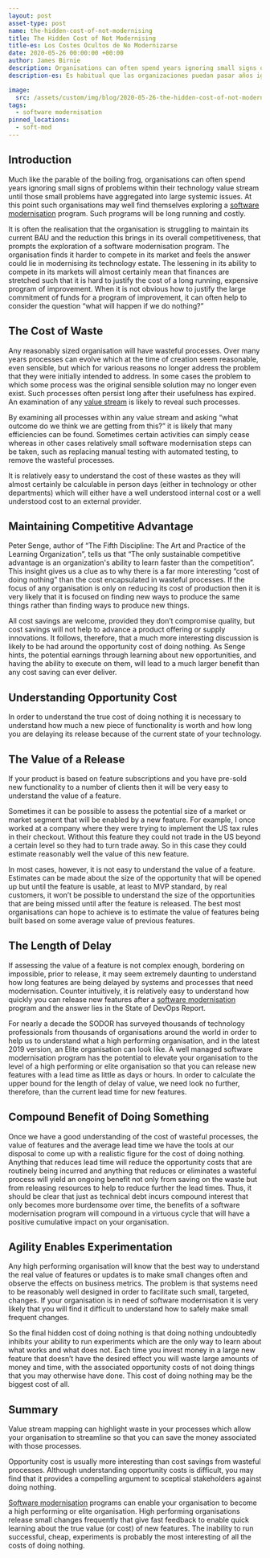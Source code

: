 ```yaml
---
layout: post
asset-type: post
name: the-hidden-cost-of-not-modernising
title: The Hidden Cost of Not Modernising
title-es: Los Costes Ocultos de No Modernizarse
date: 2020-05-26 00:00:00 +00:00
author: James Birnie
description: Organisations can often spend years ignoring small signs of problems within their technology value stream until those small problems have aggregated into large systemic issues.
description-es: Es habitual que las organizaciones puedan pasar años ignorando pequeños signos de problemas dentro de su flujo de valor tecnológico hasta que ese convierten en grandes problemas sistémicos.

image:
  src: /assets/custom/img/blog/2020-05-26-the-hidden-cost-of-not-modernising/hidden-costs-of-doing-nothing.jpg
tags:
  - software modernisation
pinned_locations:
  - soft-mod
---
```


## Introduction
Much like the parable of the boiling frog, organisations can often spend years ignoring small signs of problems within their technology value stream until those small problems have aggregated into large systemic issues. At this point such organisations may well find themselves exploring a [software modernisation](https://codurance.com/services/software-modernisation/) program. Such programs will be long running and costly.

It is often the realisation that the organisation is struggling to maintain its current BAU and the reduction this brings in its overall competitiveness, that prompts the exploration of a software modernisation program. The organisation finds it harder to compete in its market and feels the answer could lie in modernising its technology estate. The lessening in its ability to compete in its markets will almost certainly mean that finances are stretched such that it is hard to justify the cost of a long running, expensive program of improvement. When it is not obvious how to justify the large commitment of funds for a program of improvement, it can often help to consider the question “what will happen if we do nothing?”

## The Cost of Waste

Any reasonably sized organisation will have wasteful processes. Over many years processes can evolve which at the time of creation seem reasonable, even sensible, but which for various reasons no longer address the problem that they were initially intended to address. In some cases the problem to which some process was the original sensible solution may no longer even exist. Such processes often persist long after their usefulness has expired. An examination of any [value stream](https://codurance.com/podcasts/2019-11-18-value-stram-mapping/) is likely to reveal such processes.

By examining all processes within any value stream and asking “what outcome do we think we are getting from this?” it is likely that many efficiencies can be found. Sometimes certain activities can simply cease whereas in other cases relatively small software modernisation steps can be taken, such as replacing manual testing with automated testing, to remove the wasteful processes.

It is relatively easy to understand the cost of these wastes as they will almost certainly be calculable in person days (either in technology or other departments) which will either have a well understood internal cost or a well understood cost to an external provider.

## Maintaining Competitive Advantage

Peter Senge, author of “The Fifth Discipline: The Art and Practice of the Learning Organization”, tells us that “The only sustainable competitive advantage is an organization's ability to learn faster than the competition”. This insight gives us a clue as to why there is a far more interesting “cost of doing nothing” than the cost encapsulated in wasteful processes. If the focus of any organisation is only on reducing its cost of production then it is very likely that it is focused on finding new ways to produce the same things rather than finding ways to produce new things.

All cost savings are welcome, provided they don’t compromise quality, but cost savings will not help to advance a product offering or supply innovations. It follows, therefore, that a much more interesting discussion is likely to be had around the opportunity cost of doing nothing. As Senge hints, the potential earnings through learning about new opportunities, and having the ability to execute on them, will lead to a much larger benefit than any cost saving can ever deliver.

## Understanding Opportunity Cost
In order to understand the true cost of doing nothing it is necessary to understand how much a new piece of functionality is worth and how long you are delaying its release because of the current state of your technology.

## The Value of a Release

If your product is based on feature subscriptions and you have pre-sold new functionality to a number of clients then it will be very easy to understand the value of a feature.

Sometimes it can be possible to assess the potential size of a market or market segment that will be enabled by a new feature. For example, I once worked at a company where they were trying to implement the US tax rules in their checkout. Without this feature they could not trade in the US beyond a certain level so they had to turn trade away. So in this case they could estimate reasonably well the value of this new feature.

In most cases, however, it is not easy to understand the value of a feature. Estimates can be made about the size of the opportunity that will be opened up but until the feature is usable, at least to MVP standard, by real customers, it won’t be possible to understand the size of the opportunities that are being missed until after the feature is released. The best most organisations can hope to achieve is to estimate the value of features being built based on some average value of previous features.

## The Length of Delay

If assessing the value of a feature is not complex enough, bordering on impossible, prior to release, it may seem extremely daunting to understand how long features are being delayed by systems and processes that need modernisation. Counter intuitively, it is relatively easy to understand how quickly you can release new features after a [software modernisation](https://codurance.com/services/software-modernisation/) program and the answer lies in the State of DevOps Report.

For nearly a decade the SODOR has surveyed thousands of technology professionals from thousands of organisations around the world in order to help us to understand what a high performing organisation, and in the latest 2019 version, an Elite organisation can look like. A well managed software modernisation program has the potential to elevate your organisation to the level of a high performing or elite organisation so that you can release new features with a lead time as little as days or hours. In order to calculate the upper bound for the length of delay of value, we need look no further, therefore, than the current lead time for new features.

## Compound Benefit of Doing Something

Once we have a good understanding of the cost of wasteful processes, the value of features and the average lead time we have the tools at our disposal to come up with a realistic figure for the cost of doing nothing. Anything that reduces lead time will reduce the opportunity costs that are routinely being incurred and anything that reduces or eliminates a wasteful process will yield an ongoing benefit not only from saving on the waste but from releasing resources to help to reduce further the lead times. Thus, it should be clear that just as technical debt incurs compound interest that only becomes more burdensome over time, the benefits of a software modernisation program will compound in a virtuous cycle that will have a positive cumulative impact on your organisation.

## Agility Enables Experimentation

Any high performing organisation will know that the best way to understand the real value of features or updates is to make small changes often and observe the effects on business metrics. The problem is that systems need to be reasonably well designed in order to facilitate such small, targeted, changes. If your organisation is in need of software modernisation it is very likely that you will find it difficult to understand how to safely make small frequent changes.

So the final hidden cost of doing nothing is that doing nothing undoubtedly inhibits your ability to run experiments which are the only way to learn about what works and what does not. Each time you invest money in a large new feature that doesn’t have the desired effect you will waste large amounts of money and time, with the associated opportunity costs of not doing things that you may otherwise have done. This cost of doing nothing may be the biggest cost of all.

## Summary

Value stream mapping can highlight waste in your processes which allow your organisation to streamline so that you can save the money associated with those processes.

Opportunity cost is usually more interesting than cost savings from wasteful processes. Although understanding opportunity costs is difficult, you may find that it provides a compelling argument to sceptical stakeholders against doing nothing.

[Software modernisation](https://codurance.com/services/software-modernisation/) programs can enable your organisation to become a high performing or elite organisation. High performing organisations release small changes frequently that give fast feedback to enable quick learning about the true value (or cost) of new features. The inability to run successful, cheap, experiments is probably the most interesting of all the costs of doing nothing.
